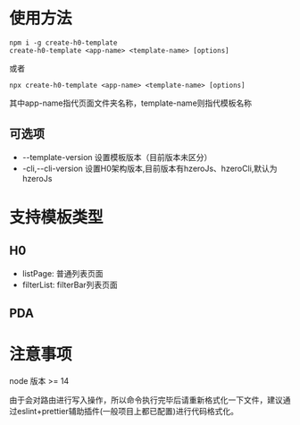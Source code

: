 # 使用方法

```shell
npm i -g create-h0-template
create-h0-template <app-name> <template-name> [options]
```

或者

```shell
npx create-h0-template <app-name> <template-name> [options]
```

其中app-name指代页面文件夹名称，template-name则指代模板名称

## 可选项

- --template-version <string> 设置模板版本（目前版本未区分）
- -cli,--cli-version <string> 设置H0架构版本,目前版本有hzeroJs、hzeroCli,默认为hzeroJs

# 支持模板类型

## H0
- listPage: 普通列表页面
- filterList: filterBar列表页面

## PDA


# 注意事项

node 版本 >= 14

由于会对路由进行写入操作，所以命令执行完毕后请重新格式化一下文件，建议通过eslint+prettier辅助插件(一般项目上都已配置)进行代码格式化。
